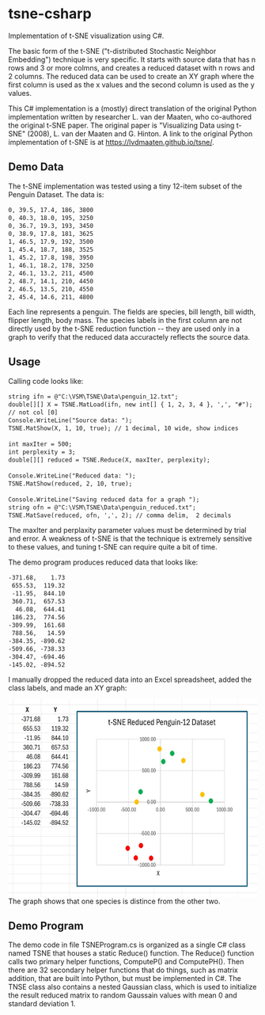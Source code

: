 # tsne-csharp
Implementation of t-SNE visualization using C#.

The basic form of the t-SNE ("t-distributed Stochastic Neighbor Embedding") technique is very specific. It starts with source data that has n rows and 3 or more colmns, and creates a reduced dataset with n rows and 2 columns. The reduced data can be used to create an XY graph where the first column is used as the x values and the second column is used as the y values.

This C# implementation is a (mostly) direct translation of the original Python implementation written by researcher L. van der Maaten, who co-authored the original t-SNE paper. The original paper is "Visualizing Data using t-SNE" (2008), L. van der Maaten and G. Hinton. A link to the original Python implementation of t-SNE is at https://lvdmaaten.github.io/tsne/.

## Demo Data

The t-SNE implementation was tested using a tiny 12-item subset of the Penguin Dataset. The data is:

    0, 39.5, 17.4, 186, 3800  
    0, 40.3, 18.0, 195, 3250  
    0, 36.7, 19.3, 193, 3450  
    0, 38.9, 17.8, 181, 3625  
    1, 46.5, 17.9, 192, 3500  
    1, 45.4, 18.7, 188, 3525  
    1, 45.2, 17.8, 198, 3950  
    1, 46.1, 18.2, 178, 3250  
    2, 46.1, 13.2, 211, 4500  
    2, 48.7, 14.1, 210, 4450  
    2, 46.5, 13.5, 210, 4550  
    2, 45.4, 14.6, 211, 4800  

Each line represents a penguin. The fields are species, bill length, bill width, flipper length, body mass. The species labels in the first column are not directly used by the t-SNE reduction function -- they are used only in a graph to verify that the reduced data accuractely reflects the source data.

## Usage

Calling code looks like:

    string ifn = @"C:\VSM\TSNE\Data\penguin_12.txt";  
    double[][] X = TSNE.MatLoad(ifn, new int[] { 1, 2, 3, 4 }, ',', "#"); // not col [0]  
    Console.WriteLine("Source data: ");  
    TSNE.MatShow(X, 1, 10, true); // 1 decimal, 10 wide, show indices  

    int maxIter = 500;  
    int perplexity = 3;  
    double[][] reduced = TSNE.Reduce(X, maxIter, perplexity);  

    Console.WriteLine("Reduced data: ");  
    TSNE.MatShow(reduced, 2, 10, true);  

    Console.WriteLine("Saving reduced data for a graph ");  
    string ofn = @"C:\VSM\TSNE\Data\penguin_reduced.txt";  
    TSNE.MatSave(reduced, ofn, ',', 2); // comma delim,  2 decimals  

The maxIter and perplaxity parameter values must be determined by trial and error. A weakness of t-SNE is that the technique is extremely sensitive to these values, and tuning t-SNE can require quite a bit of time.

The demo program produces reduced data that looks like:

    -371.68,    1.73
     655.53,  119.32
     -11.95,  844.10
     360.71,  657.53
      46.08,  644.41
     186.23,  774.56
    -309.99,  161.68
     788.56,   14.59
    -384.35, -890.62
    -509.66, -738.33
    -304.47, -694.46
    -145.02, -894.52

I manually dropped the reduced data into an Excel spreadsheet, added the class labels, and made an XY graph:

<img src="penguin_12_reduced_graph.jpg"
  style="float: left; margin-right: 10px;" width="600" height="400"/>

The graph shows that one species is distince from the other two.

## Demo Program

The demo code in file TSNEProgram.cs is organized as a single C# class named TSNE that houses a static Reduce() function. The Reduce() function calls two primary helper functions, ComputeP() and ComputePH(). Then there are 32 secondary helper functions that do things, such as matrix addition, that are built into Python, but must be implemented in C#. The TNSE class also contains a nested Gaussian class, which is used to initialize the result reduced matrix to random Gaussain values with mean 0 and standard deviation 1.



